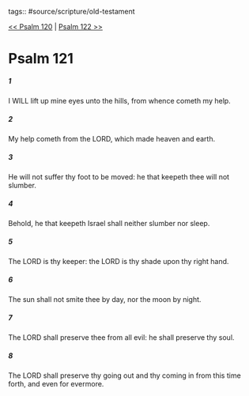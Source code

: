 tags:: #source/scripture/old-testament

[<< Psalm 120](old-testament/19_Psalms/Psalm_120.md) | [Psalm 122 >>](old-testament/19_Psalms/Psalm_122.md)

# Psalm 121

##### 1

I WILL lift up mine eyes unto the hills, from whence cometh my help.

##### 2

My help cometh from the LORD, which made heaven and earth.

##### 3

He will not suffer thy foot to be moved: he that keepeth thee will not slumber.

##### 4

Behold, he that keepeth Israel shall neither slumber nor sleep.

##### 5

The LORD is thy keeper: the LORD is thy shade upon thy right hand.

##### 6

The sun shall not smite thee by day, nor the moon by night.

##### 7

The LORD shall preserve thee from all evil: he shall preserve thy soul.

##### 8

The LORD shall preserve thy going out and thy coming in from this time forth, and even for evermore.
